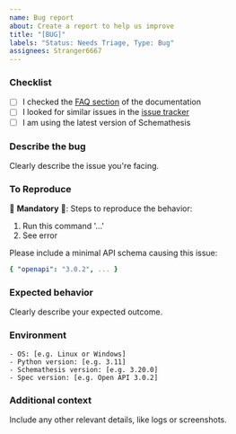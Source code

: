 ```yaml
---
name: Bug report
about: Create a report to help us improve
title: "[BUG]"
labels: "Status: Needs Triage, Type: Bug"
assignees: Stranger6667
---
```


### Checklist

- [ ] I checked the [FAQ section](https://schemathesis.readthedocs.io/en/stable/faq.html#frequently-asked-questions) of the documentation
- [ ] I looked for similar issues in the [issue tracker](https://github.com/schemathesis/schemathesis/issues)
- [ ] I am using the latest version of Schemathesis

### Describe the bug

Clearly describe the issue you're facing.

### To Reproduce

🚨 **Mandatory** 🚨: Steps to reproduce the behavior:

1. Run this command '...'
2. See error

Please include a minimal API schema causing this issue:

```yaml
{ "openapi": "3.0.2", ... }
```

### Expected behavior

Clearly describe your expected outcome.

### Environment

```
- OS: [e.g. Linux or Windows]
- Python version: [e.g. 3.11]
- Schemathesis version: [e.g. 3.20.0]
- Spec version: [e.g. Open API 3.0.2]
```

### Additional context

Include any other relevant details, like logs or screenshots.
